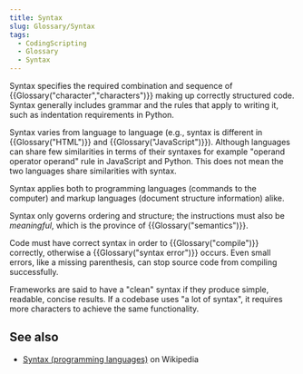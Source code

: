 ```yaml
---
title: Syntax
slug: Glossary/Syntax
tags:
  - CodingScripting
  - Glossary
  - Syntax
---
```

Syntax specifies the required combination and sequence of {{Glossary("character","characters")}} making up correctly structured code. Syntax generally includes grammar and the rules that apply to writing it, such as indentation requirements in Python.

Syntax varies from language to language (e.g., syntax is different in {{Glossary("HTML")}} and {{Glossary("JavaScript")}}). Although languages can share few similarities in terms of their syntaxes for example "operand operator operand" rule in JavaScript and Python. This does not mean the two languages share similarities with syntax.

Syntax applies both to programming languages (commands to the computer) and markup languages (document structure information) alike.

Syntax only governs ordering and structure; the instructions must also be _meaningful_, which is the province of {{Glossary("semantics")}}.

Code must have correct syntax in order to {{Glossary("compile")}} correctly, otherwise a {{Glossary("syntax error")}} occurs. Even small errors, like a missing parenthesis, can stop source code from compiling successfully.

Frameworks are said to have a "clean" syntax if they produce simple, readable, concise results. If a codebase uses "a lot of syntax", it requires more characters to achieve the same functionality.

## See also

- [Syntax (programming languages)](https://en.wikipedia.org/wiki/Syntax_(programming_languages)) on Wikipedia
